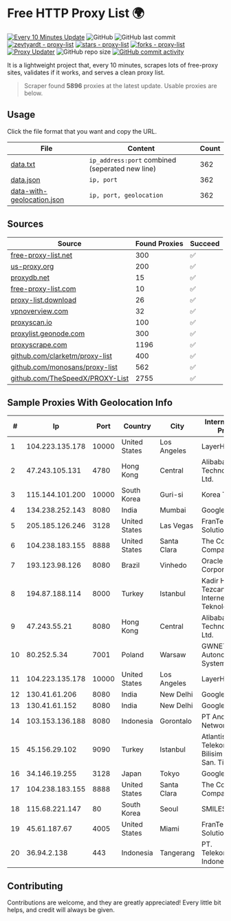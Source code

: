 
# Free HTTP Proxy List 🌍

[![Every 10 Minutes Update](https://github.com/mertguvencli/http-proxy-list/actions/workflows/main.yml/badge.svg?branch=main)](https://github.com/mertguvencli/http-proxy-list/actions/workflows/main.yml)
![GitHub](https://img.shields.io/github/license/mertguvencli/http-proxy-list)
![GitHub last commit](https://img.shields.io/github/last-commit/mertguvencli/http-proxy-list)
[![zevtyardt - proxy-list](https://img.shields.io/static/v1?label=zevtyardt&message=proxy-list&color=blue&logo=github)](https://github.com/zevtyardt/proxy-list "Go to GitHub repo")
[![stars - proxy-list](https://img.shields.io/github/stars/zevtyardt/proxy-list?style=social)](https://github.com/zevtyardt/proxy-list)
[![forks - proxy-list](https://img.shields.io/github/forks/zevtyardt/proxy-list?style=social)](https://github.com/zevtyardt/proxy-list)
[![Proxy Updater](https://github.com/zevtyardt/proxy-list/workflows/Proxy%20Updater/badge.svg)](https://github.com/zevtyardt/proxy-list/actions?query=workflow:"Proxy+Updater")
![GitHub repo size](https://img.shields.io/github/repo-size/zevtyardt/proxy-list)
[![GitHub commit activity](https://img.shields.io/github/commit-activity/m/zevtyardt/proxy-list?logo=commits)](https://github.com/zevtyardt/proxy-list/commits/main)

It is a lightweight project that, every 10 minutes, scrapes lots of free-proxy sites, validates if it works, and serves a clean proxy list.

> Scraper found **5896** proxies at the latest update. Usable proxies are below.

## Usage

Click the file format that you want and copy the URL.

|File|Content|Count|
|----|-------|-----|
|[data.txt](https://raw.githubusercontent.com/mertguvencli/http-proxy-list/main/proxy-list/data.txt)|`ip_address:port` combined (seperated new line)|362|
|[data.json](https://raw.githubusercontent.com/mertguvencli/http-proxy-list/main/proxy-list/data.json)|`ip, port`|362|
|[data-with-geolocation.json](https://raw.githubusercontent.com/mertguvencli/http-proxy-list/main/proxy-list/data-with-geolocation.json)|`ip, port, geolocation`|362|

## Sources

|Source|Found Proxies|Succeed|
|------|-------------|-------|
|[free-proxy-list.net](https://free-proxy-list.net)|300|✅|
|[us-proxy.org](https://www.us-proxy.org)|200|✅|
|[proxydb.net](http://proxydb.net)|15|✅|
|[free-proxy-list.com](https://free-proxy-list.com/?page=&port=&type%5B%5D=http&type%5B%5D=https&up_time=0&search=Search)|10|✅|
|[proxy-list.download](https://www.proxy-list.download/HTTP)|26|✅|
|[vpnoverview.com](https://vpnoverview.com/privacy/anonymous-browsing/free-proxy-servers)|32|✅|
|[proxyscan.io](https://www.proxyscan.io)|100|✅|
|[proxylist.geonode.com](https://proxylist.geonode.com/api/proxy-list?limit=300&page=1&sort_by=lastChecked&sort_type=desc&protocols=http,https)|300|✅|
|[proxyscrape.com](https://api.proxyscrape.com/v2/?request=displayproxies&protocol=http&timeout=10000&country=all&ssl=all&anonymity=all)|1196|✅|
|[github.com/clarketm/proxy-list](https://raw.githubusercontent.com/clarketm/proxy-list/master/proxy-list-raw.txt)|400|✅|
|[github.com/monosans/proxy-list](https://raw.githubusercontent.com/monosans/proxy-list/main/proxies/http.txt)|562|✅|
|[github.com/TheSpeedX/PROXY-List](https://raw.githubusercontent.com/TheSpeedX/PROXY-List/master/http.txt)|2755|✅|


## Sample Proxies With Geolocation Info

|#|Ip|Port|Country|City|Internet Service Provider|
|-|--|----|-------|----|-------------------------|
|1|104.223.135.178|10000|United States|Los Angeles|LayerHost|
|2|47.243.105.131|4780|Hong Kong|Central|Alibaba (US) Technology Co., Ltd.|
|3|115.144.101.200|10000|South Korea|Guri-si|Korea Telecom|
|4|134.238.252.143|8080|India|Mumbai|Google LLC|
|5|205.185.126.246|3128|United States|Las Vegas|FranTech Solutions|
|6|104.238.183.155|8888|United States|Santa Clara|The Constant Company|
|7|193.123.98.126|8080|Brazil|Vinhedo|Oracle Corporation|
|8|194.87.188.114|8000|Turkey|Istanbul|Kadir Huseyin Tezcan Nosspeed Internet Teknolojileri|
|9|47.243.55.21|8080|Hong Kong|Central|Alibaba (US) Technology Co., Ltd.|
|10|80.252.5.34|7001|Poland|Warsaw|GWNET Autonomus System|
|11|104.223.135.178|10000|United States|Los Angeles|LayerHost|
|12|130.41.61.206|8080|India|New Delhi|Google LLC|
|13|130.41.61.152|8080|India|New Delhi|Google LLC|
|14|103.153.136.188|8080|Indonesia|Gorontalo|PT Andalas Global Network|
|15|45.156.29.102|9090|Turkey|Istanbul|Atlantis Telekomunikasyon Bilisim Hizmetleri San. Tic. Ltd|
|16|34.146.19.255|3128|Japan|Tokyo|Google LLC|
|17|104.238.183.155|8888|United States|Santa Clara|The Constant Company|
|18|115.68.221.147|80|South Korea|Seoul|SMILESERV|
|19|45.61.187.67|4005|United States|Miami|FranTech Solutions|
|20|36.94.2.138|443|Indonesia|Tangerang|PT. Telekomunikasi Indonesia|



## Contributing

Contributions are welcome, and they are greatly appreciated! Every
little bit helps, and credit will always be given.

